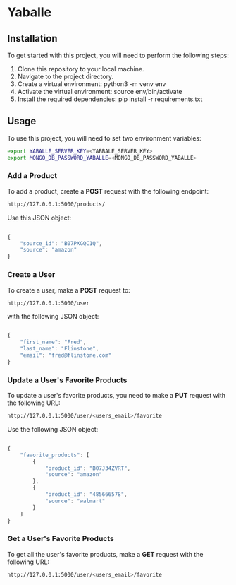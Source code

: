 # Yaballe

## Installation

To get started with this project, you will need to perform the following steps:

1. Clone this repository to your local machine.
2. Navigate to the project directory.
3. Create a virtual environment: python3 -m venv env
4. Activate the virtual environment: source env/bin/activate
5. Install the required dependencies: pip install -r requirements.txt

## Usage

To use this project, you will need to set two environment variables:

```bash
export YABALLE_SERVER_KEY=<YABBALE_SERVER_KEY>
export MONGO_DB_PASSWORD_YABALLE=<MONGO_DB_PASSWORD_YABALLE>
```

### Add a Product

To add a product, create a **POST** request with the following endpoint:

```bash
http://127.0.0.1:5000/products/

```

Use this JSON object:

```javascript

{
    "source_id": "B07PXGQC1Q",
    "source": "amazon"
}

```

### Create a User

To create a user, make a **POST** request to:

```bash
http://127.0.0.1:5000/user

```

with the following JSON object:

```javascript

{
	"first_name": "Fred",
	"last_name": "Flinstone",
	"email": "fred@flinstone.com"
}

```

### Update a User's Favorite Products

To update a user's favorite products, you need to make a **PUT** request with the following URL:

```bash
http://127.0.0.1:5000/user/<users_email>/favorite

```
Use the following JSON object:

```javascript

{
	"favorite_products": [
		{
			"product_id": "B07J34ZVRT",
			"source": "amazon"
		},
		{
			"product_id": "485666578",
			"source": "walmart"
		}
	]
}

```

### Get a User's Favorite Products

To get all the user's favorite products, make a **GET** request with the following URL:

```bash
http://127.0.0.1:5000/user/<users_email>/favorite

```